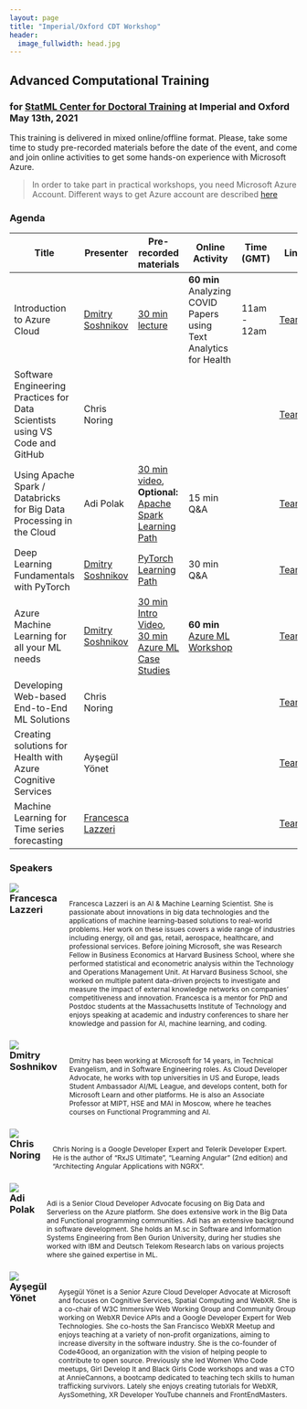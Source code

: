 ```yaml
---
layout: page
title: "Imperial/Oxford CDT Workshop"
header:
  image_fullwidth: head.jpg
---
```


## Advanced Computational Training
### for [StatML Center for Doctoral Training](https://statml.io/) at Imperial and Oxford <br/> May 13th, 2021

This training is delivered in mixed online/offline format. Please, take some time to study pre-recorded materials before the date of the event, and come and join online activities to get some hands-on experience with Microsoft Azure.

> In order to take part in practical workshops, you need Microsoft Azure Account. Different ways to get Azure account are described [here](https://azure-for-academics.github.io/getting-azure/) 

### Agenda

| Title | Presenter | Pre-recorded materials | Online Activity | Time (GMT) | Link |
|-------|-----------|------------------------|-----------------|------------|------|
| Introduction to Azure Cloud  | [Dmitry Soshnikov][Dmitry] | [30 min lecture][IntroAzure] | **60 min** Analyzing COVID Papers using Text Analytics for Health | 11am - 12am | [Teams][Teams] |
| Software Engineering Practices for Data Scientists using VS Code and GitHub | Chris Noring | | | | [Teams][Teams] |
| Using Apache Spark / Databricks for Big Data Processing in the Cloud  | Adi Polak | [30 min video][SparkVideo], **Optional:** [Apache Spark Learning Path][SparkLP] | 15 min Q&A | | [Teams][Teams] |
| Deep Learning Fundamentals with PyTorch  | [Dmitry Soshnikov][Dmitry] | [PyTorch Learning Path][PyTorchLP] | 30 min Q&A | | [Teams][Teams] |
| Azure Machine Learning for all your ML needs  | [Dmitry Soshnikov][Dmitry] | [30 min Intro Video][AzMLIntro], [30 min Azure ML Case Studies][AzMLCase] | **60 min** [Azure ML Workshop][AzMLWk] | | [Teams][Teams] |
| Developing Web-based End-to-End ML Solutions  | Chris Noring | | | | [Teams][Teams] |
| Creating solutions for Health with Azure Cognitive Services | Ayşegül Yönet  | | | | [Teams][Teams] |
| Machine Learning for Time series forecasting | [Francesca Lazzeri][Francesca] | | | | [Teams][Teams] |

### Speakers

<div class="row" style="margin-bottom: 10px">
  <div class="columns small-4">
    <img src="/images/users/francesca-lazzeri.png"/>
  </div>
  <div class="columns small-8">
    <h3 style="margin:0px">
    Francesca Lazzeri
    </h3>
    <p style="font-size: 12px">
Francesca Lazzeri is an AI & Machine Learning Scientist. She is passionate about innovations in big data technologies and the applications of machine learning-based solutions to real-world problems. Her work on these issues covers a wide range of industries including energy, oil and gas, retail, aerospace, healthcare, and professional services. Before joining Microsoft, she was Research Fellow in Business Economics at Harvard Business School, where she performed statistical and econometric analysis within the Technology and Operations Management Unit. At Harvard Business School, she worked on multiple patent data-driven projects to investigate and measure the impact of external knowledge networks on companies’ competitiveness and innovation. Francesca is a mentor for PhD and Postdoc students at the Massachusetts Institute of Technology and enjoys speaking at academic and industry conferences to share her knowledge and passion for AI, machine learning, and coding.
    </p>
  </div>
</div>

<div class="row" style="margin-bottom: 10px">
  <div class="columns small-4">
    <img src="/images/users/dmitry-soshnikov.png"/>
  </div>
  <div class="columns small-8">
    <h3 style="margin:0px">
    Dmitry Soshnikov
    </h3>
    <p style="font-size: 12px">
Dmitry has been working at Microsoft for 14 years, in Technical Evangelism, and in Software Engineering roles. As Cloud Developer Advocate, he works with top universities in US and Europe, leads Student Ambassador AI/ML League, and develops content, both for Microsoft Learn and other platforms. He is also an Associate Professor at MIPT, HSE and MAI in Moscow, where he teaches courses on Functional Programming and AI.
    </p>
  </div>
</div>

<div class="row" style="margin-bottom: 10px">
  <div class="columns small-4">
    <img src="/images/users/chris-noring.jpg"/>
  </div>
  <div class="columns small-8">
    <h3 style="margin:0px">
    Chris Noring
    </h3>
    <p style="font-size: 12px">
Chris Noring is a Google Developer Expert and Telerik Developer Expert.
He is the author of “RxJS Ultimate”, “Learning Angular” (2nd edition) and “Architecting Angular Applications with NGRX”.
    </p>
  </div>
</div>

<div class="row" style="margin-bottom: 10px">
  <div class="columns small-4">
    <img src="/images/users/adi-polak.png"/>
  </div>
  <div class="columns small-8">
    <h3 style="margin:0px">
    Adi Polak
    </h3>
    <p style="font-size: 12px">
Adi is a Senior Cloud Developer Advocate focusing on Big Data and Serverless on the Azure platform. She does extensive work in the Big Data and Functional programming communities. Adi has an extensive background in software development. She holds an M.sc in Software and Information Systems Engineering from Ben Gurion University, during her studies she worked with IBM and Deutsch Telekom Research labs on various projects where she gained expertise in ML.
    </p>
  </div>
</div>

<div class="row" style="margin-bottom: 10px">
  <div class="columns small-4">
    <img src="/images/users/aysegul-yonet.jpg"/>
  </div>
  <div class="columns small-8">
    <h3 style="margin:0px">
    Ayşegül Yönet
    </h3>
    <p style="font-size: 12px">
Ayşegül Yönet is a Senior Azure Cloud Developer Advocate at Microsoft and focuses on Cognitive Services, Spatial Computing and WebXR. She is a co-chair of W3C Immersive Web Working Group  and Community Group working on WebXR Device APIs and a Google Developer Expert for Web Technologies. She co-hosts the San Francisco WebXR Meetup and enjoys teaching at a variety of non-profit organizations, aiming to increase diversity in the software industry. She is the co-founder of Code4Good, an organization with the vision of helping people to contribute to open source. Previously she led Women Who Code meetups, Girl Develop It and Black Girls Code workshops and was a CTO at AnnieCannons, a bootcamp dedicated to teaching tech skills to human trafficking survivors. Lately she enjoys creating tutorials for WebXR, AysSomething, XR Developer YouTube channels and FrontEndMasters.
    </p>
  </div>
</div>


[Dmitry]: http://soshnikov.com
[Francesca]: https://github.com/FrancescaLazzeri
[IntroAzure]: https://azure-for-academics.github.io/quickstart/intro/
[Teams]: https://teams.microsoft.com/l/meetup-join/19%3ameeting_YmVmZDBlOWItODQxYS00MmMyLTk2NzUtYmZmYzRjOGM0ZWI3%40thread.v2/0?context=%7b%22Tid%22%3a%2272f988bf-86f1-41af-91ab-2d7cd011db47%22%2c%22Oid%22%3a%225be8ad16-4653-4d6e-b0fc-69bde2a01dd3%22%7d

[SparkLP]: https://docs.microsoft.com/learn/paths/perform-data-engineering-with-azure-synapse-apache-spark-pools/
[PyTorchLP]: http://github.com/MicrosoftDocs/pytorchfundamentals
[AzMLIntro]: https://azure-for-academics.github.io/quickstart/azureml/
[AzMLCase]: https://azure-for-academics.github.io/quickstart/azureml-cases/
[AzMLWk]: http://github.com/CloudAdvocacy/AzureMLStarter
[SparkVideo]: https://youtu.be/aYKQ9j0A5Cg
